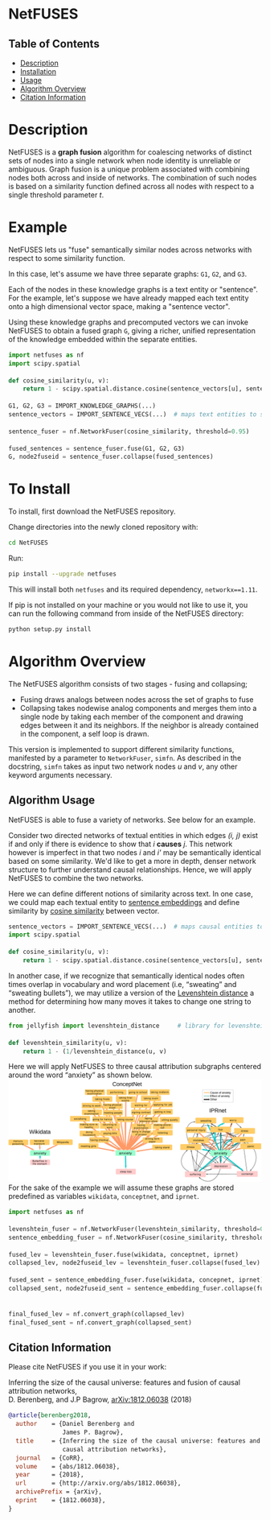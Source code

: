 # NetFUSES
## Table of Contents
- [Description](#overview)
- [Installation](#install)
- [Usage](#usage)
- [Algorithm Overview](#algoverview)
- [Citation Information](#citation)

# Description <a name="overview"/>

NetFUSES is a __graph fusion__ algorithm for coalescing networks of distinct sets of nodes into 
a single network when node identity is unreliable or ambiguous. 
Graph fusion is a unique problem associated with combining nodes both across and inside of networks.
The combination of such nodes is based on a similarity function defined across all nodes 
with respect to a single threshold parameter _t_.

# Example <a name="usage"/>
NetFUSES lets us "fuse" semantically similar nodes across networks with respect to some similarity
function. 

In this case, let's assume we have three separate graphs: `G1`, `G2`, and `G3`. 

Each of the nodes in these knowledge graphs is a text entity or "sentence". 
For the example, let's suppose we have already mapped each text entity onto a 
high dimensional vector space, making a "sentence vector".

Using these knowledge graphs and precomputed vectors we can invoke NetFUSES to obtain
a fused graph `G`, giving a richer, unified representation of the knowledge embedded within the separate entities. 

```python
import netfuses as nf
import scipy.spatial

def cosine_similarity(u, v):
    return 1 - scipy.spatial.distance.cosine(sentence_vectors[u], sentence_vectors[v])

G1, G2, G3 = IMPORT_KNOWLEDGE_GRAPHS(...)
sentence_vectors = IMPORT_SENTENCE_VECS(...)  # maps text entities to sentence embeddings

sentence_fuser = nf.NetworkFuser(cosine_similarity, threshold=0.95)

fused_sentences = sentence_fuser.fuse(G1, G2, G3)
G, node2fuseid = sentence_fuser.collapse(fused_sentences)
```


# To Install <a name="install"/>
To install, first download the NetFUSES repository. 

Change directories into the newly cloned repository with:
```bash
cd NetFUSES
```

Run:
```bash
pip install --upgrade netfuses
```

This will install both `netfuses` and its required dependency, `networkx==1.11`.

If pip is not installed on your machine or you would not like to use it, you can
run the following command from inside of the NetFUSES directory:

```bash
python setup.py install
```


# Algorithm Overview <a name="algoverview"/>

The NetFUSES algorithm consists of two stages - fusing and collapsing;
- Fusing draws analogs between nodes across the set of graphs to fuse
- Collapsing takes nodewise analog components and merges them into a single node
    by taking each member of the component and drawing edges between it and its neighbors.
    If the neighbor is already contained in the component, a self loop is drawn.

This version is implemented to support different similarity functions, manifested
by a parameter to `NetworkFuser`, `simfn`. As described in the docstring, `simfn`
takes as input two network nodes _u_ and _v_, any other keyword arguments necessary. 

## Algorithm Usage
NetFUSES is able to fuse a variety of networks. See below for an example.

Consider two directed networks of textual entities in which edges _(i, j)_ exist if and
only if there is evidence to show that _i_ __causes__ _j_. This network however is
imperfect in that two nodes _i_ and _i'_ may be semantically identical based on some
similarity. We'd like to get a more in depth, denser network structure to further understand
causal relationships. Hence, we will apply NetFUSES to combine the two networks.

Here we can define different notions of similarity across text. In one case,
we could map each textual entity to
<a href="https://en.wikipedia.org/wiki/Sentence_embedding">sentence embeddings</a> 
and define similarity by <a href="https://en.wikipedia.org/wiki/Cosine_similarity">cosine similarity</a>
between vector.

```python
sentence_vectors = IMPORT_SENTENCE_VECS(...)  # maps causal entities to sentence embeddings
import scipy.spatial

def cosine_similarity(u, v):
    return 1 - scipy.spatial.distance.cosine(sentence_vectors[u], sentence_vectors[v])
```

In another case, if we recognize that semantically identical nodes often times overlap in vocabulary
and word placement (i.e, <q>sweating</q> and <q>sweating bullets</q>), we may utilize a version
of the <a href="https://en.wikipedia.org/wiki/Levenshtein_distance">Levenshtein distance</a>
a method for determining how many moves it takes to change one string to another.

```python
from jellyfish import levenshtein_distance     # library for levenshtein distance

def levenshtein_similarity(u, v):
    return 1 - (1/levenshtein_distance(u, v)
```

Here we will apply NetFUSES to three causal attribution subgraphs centered around the word <q>anxiety</q>
as shown below.
<img src="assets/cartoon.png">
For the sake of the example we will assume these graphs are stored predefined as variables
`wikidata`, `conceptnet`, and `iprnet`.

```python
import netfuses as nf

levenshtein_fuser = nf.NetworkFuser(levenshtein_similarity, threshold=0.95) 
sentence_embedding_fuser = nf.NetworkFuser(cosine_similarity, threshold=0.95)

fused_lev = levenshtein_fuser.fuse(wikidata, conceptnet, iprnet)
collapsed_lev, node2fuseid_lev = levenshtein_fuser.collapse(fused_lev)

fused_sent = sentence_embedding_fuser.fuse(wikidata, concepnet, iprnet)
collapsed_sent, node2fuseid_sent = sentence_embedding_fuser.collapse(fused_sent)


final_fused_lev = nf.convert_graph(collapsed_lev)
final_fused_sent = nf.convert_graph(collapsed_sent)
```


## Citation Information <a name="citation"/>

Please cite NetFUSES if you use it in your work:

Inferring the size of the causal universe: features and fusion of causal attribution networks,<br/>
D. Berenberg, and J.P Bagrow, [arXiv:1812.06038](http://arxiv.org/abs/1812.06038) (2018)

```bibtex
@article{berenberg2018,
  author    = {Daniel Berenberg and
               James P. Bagrow},
  title     = {Inferring the size of the causal universe: features and fusion of
               causal attribution networks},
  journal   = {CoRR},
  volume    = {abs/1812.06038},
  year      = {2018},
  url       = {http://arxiv.org/abs/1812.06038},
  archivePrefix = {arXiv},
  eprint    = {1812.06038},
}
```


